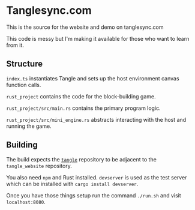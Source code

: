 # Tanglesync.com

This is the source for the website and demo on tanglesync.com

This code is messy but I'm making it available for those who want to learn from it.

## Structure

`index.ts` instantiates Tangle and sets up the host environment canvas function calls.

`rust_project` contains the code for the block-building game.

`rust_project/src/main.rs` contains the primary program logic.
    
`rust_project/src/mini_engine.rs` abstracts interacting with the host and running the game.
    

## Building

The build expects the [`tangle`](https://github.com/kettle11/tangle) repository to be adjacent to the `tangle_website` repository.

You also need `npm` and Rust installed.  `devserver` is used as the test server which can be installed with `cargo install devserver`.

Once you have those things setup run the command `./run.sh` and visit `localhost:8080`.

